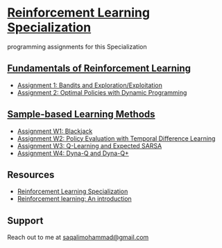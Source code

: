 # [Reinforcement Learning Specialization](https://www.coursera.org/specializations/reinforcement-learning) 
programming assignments for this Specialization
## [Fundamentals of Reinforcement Learning](https://coursera.org/share/fa62aa1cbcb8ac2d34b82a340b9121bf)

* [Assignment 1: Bandits and Exploration/Exploitation](https://github.com/saghal/onlineCourses/tree/master/Reinforcement%20Learning%20Specialization%20UNIVERSITY%20OF%20ALBERTA/1%20-%20Fundamentals%20of%20Reinforcement%20Learning/week%201)
* [Assignment 2: Optimal Policies with Dynamic Programming](https://github.com/saghal/onlineCourses/tree/master/Reinforcement%20Learning%20Specialization%20UNIVERSITY%20OF%20ALBERTA/1%20-%20Fundamentals%20of%20Reinforcement%20Learning/week%204) 

## [Sample-based Learning Methods](https://www.coursera.org/learn/sample-based-learning-methods)
* [Assignment W1: Blackjack](https://github.com/saghal/onlineCourses/tree/master/Reinforcement%20Learning%20Specialization%20UNIVERSITY%20OF%20ALBERTA/2%20-%20Sample-based%20Learning%20Methods/week%201)
* [Assignment W2: Policy Evaluation with Temporal Difference Learning](https://github.com/saghal/onlineCourses/tree/master/Reinforcement%20Learning%20Specialization%20UNIVERSITY%20OF%20ALBERTA/2%20-%20Sample-based%20Learning%20Methods/week%202)
* [Assignment W3: Q-Learning and Expected SARSA]()
* [Assignment W4: Dyna-Q and Dyna-Q+](https://github.com/saghal/onlineCourses/tree/master/Reinforcement%20Learning%20Specialization%20UNIVERSITY%20OF%20ALBERTA/2%20-%20Sample-based%20Learning%20Methods/week%204)


## Resources
- [Reinforcement Learning Specialization](https://www.coursera.org/specializations/reinforcement-learning)
- [Reinforcement learning: An introduction](https://www.andrew.cmu.edu/course/10-703/textbook/BartoSutton.pdf)

## Support
Reach out to me at saqalimohammad@gmail.com
